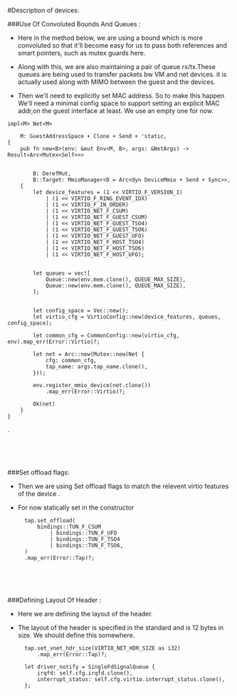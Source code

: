 #Description of devices:
</br>

###Use Of Convoluted Bounds And Queues :

- Here in the method below, we are using a bound which is more convoluted so that it'll become easy for us to pass both references and smart pointers, such as mutex guards here.

- Along with this, we are also maintaining a pair of queue rx/tx.These queues are being  used to transfer packets bw VM and net devices. it is actually used along with MIMO between the guest and the devices.

- Then we'll need to explicitly set MAC address. So to make this happen We'll need a minimal config space to support setting an explicit MAC addr,on the guest interface at least. We use an empty one for now.

    



```
impl<M> Net<M>

    M: GuestAddressSpace + Clone + Send + 'static,
{
    pub fn new<B>(env: &mut Env<M, B>, args: &NetArgs) -> Result<Arc<Mutex<Self>>>
    
        
        B: DerefMut,
        B::Target: MmioManager<D = Arc<dyn DeviceMmio + Send + Sync>>,
    {
        let device_features = (1 << VIRTIO_F_VERSION_1)
            | (1 << VIRTIO_F_RING_EVENT_IDX)
            | (1 << VIRTIO_F_IN_ORDER)
            | (1 << VIRTIO_NET_F_CSUM)
            | (1 << VIRTIO_NET_F_GUEST_CSUM)
            | (1 << VIRTIO_NET_F_GUEST_TSO4)
            | (1 << VIRTIO_NET_F_GUEST_TSO6)
            | (1 << VIRTIO_NET_F_GUEST_UFO)
            | (1 << VIRTIO_NET_F_HOST_TSO4)
            | (1 << VIRTIO_NET_F_HOST_TSO6)
            | (1 << VIRTIO_NET_F_HOST_UFO);

      
        let queues = vec![
            Queue::new(env.mem.clone(), QUEUE_MAX_SIZE),
            Queue::new(env.mem.clone(), QUEUE_MAX_SIZE),
        ];

        
        let config_space = Vec::new();
        let virtio_cfg = VirtioConfig::new(device_features, queues, config_space);

        let common_cfg = CommonConfig::new(virtio_cfg, env).map_err(Error::Virtio)?;

        let net = Arc::new(Mutex::new(Net {
            cfg: common_cfg,
            tap_name: args.tap_name.clone(),
        }));

        env.register_mmio_device(net.clone())
            .map_err(Error::Virtio)?;

        Ok(net)
    }
}
```

.

</br>
</br>
</br>

###Set offload flags:
- Then we are using Set offload flags to match the relevent virtio features of the device .
- For now statically set in the constructor 


        
       
        tap.set_offload(
            bindings::TUN_F_CSUM
                | bindings::TUN_F_UFO
                | bindings::TUN_F_TSO4
                | bindings::TUN_F_TSO6,
        )
        .map_err(Error::Tap)?;
       
       
</br>
</br>
</br>


###Defining Layout Of Header :
- Here we are defining the layout of the header.
- The layout of the header is specified in the standard and is 12 bytes in size. We should define this somewhere.
       
        tap.set_vnet_hdr_size(VIRTIO_NET_HDR_SIZE as i32)
            .map_err(Error::Tap)?;

        let driver_notify = SingleFdSignalQueue {
            irqfd: self.cfg.irqfd.clone(),
            interrupt_status: self.cfg.virtio.interrupt_status.clone(),
        };
        


      